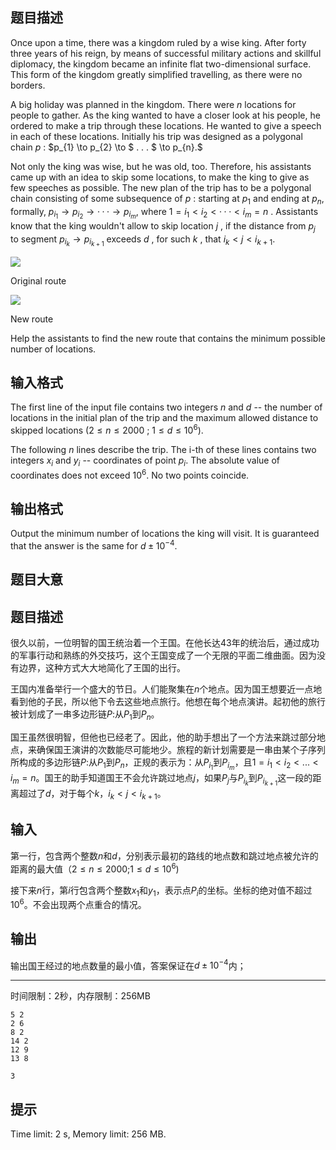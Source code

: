 ## 题目描述


Once upon a time, there was a kingdom ruled by a wise king. After forty three years of his reign, by means of successful military actions and skillful diplomacy, the kingdom became an infinite flat two-dimensional surface. This form of the kingdom greatly simplified travelling, as there were no borders.

A big holiday was planned in the kingdom. There were $n$ locations for people to gather. As the king wanted to have a closer look at his people, he ordered to make a trip through these locations. He wanted to give a speech in each of these locations. Initially his trip was designed as a polygonal chain $p$ : $p_{1} \to p_{2} \to $ . . . $ \to p_{n}.$

Not only the king was wise, but he was old, too. Therefore, his assistants came up with an idea to skip some locations, to make the king to give as few speeches as possible. The new plan of the trip has to be a polygonal chain consisting of some subsequence of $p$ : starting at $p_{1}$ and ending at $p_{n},$ formally, $p_{i_{1}} \to p_{i_{2}} \to · · · \to p_{i_{m}},$ where $1 = i_{1} < i_{2} < · · · < i_{m} = n$ . Assistants know that the king wouldn't allow to skip location $j$ , if the distance from $p_{j}$ to segment $p_{i_{k}} \to p_{i_{k+1}}$ exceeds $d$ , for such $k$ , that $i_{k} < j < i_{k+1}.$

![](https://onlinejudgeimages.s3-ap-northeast-1.amazonaws.com/problem/11476/1.png)

Original route

![](https://onlinejudgeimages.s3-ap-northeast-1.amazonaws.com/problem/11476/2.png)

New route

Help the assistants to find the new route that contains the minimum possible number of locations.



## 输入格式


The first line of the input file contains two integers $n$ and $d$ -- the number of locations in the initial plan of the trip and the maximum allowed distance to skipped locations $(2 \le n \le 2000$ ; $1 \le d \le 10^{6}).$

The following $n$ lines describe the trip. The i-th of these lines contains two integers $x_{i}$ and $y_{i}$ -- coordinates of point $p_{i}.$ The absolute value of coordinates does not exceed $10^{6}.$ No two points coincide.



## 输出格式


Output the minimum number of locations the king will visit. It is guaranteed that the answer is the same for $d ± 10^{−4}.$



## 题目大意
## 题目描述
很久以前，一位明智的国王统治着一个王国。在他长达43年的统治后，通过成功的军事行动和熟练的外交技巧，这个王国变成了一个无限的平面二维曲面。因为没有边界，这种方式大大地简化了王国的出行。

王国内准备举行一个盛大的节日。人们能聚集在$n$个地点。因为国王想要近一点地看到他的子民，所以他下令去这些地点旅行。他想在每个地点演讲。起初他的旅行被计划成了一串多边形链$P$:从$P_1$到$P_n$。

国王虽然很明智，但他也已经老了。因此，他的助手想出了一个方法来跳过部分地点，来确保国王演讲的次数能尽可能地少。旅程的新计划需要是一串由某个子序列所构成的多边形链$P$:从$P_1$到$P_n$，正规的表示为：从$P_{i_1}$到$P_{i_m}$，且$1=i_1<i_2<...<i_m=n$。国王的助手知道国王不会允许跳过地点$j$，如果$P_j$与$P_{i_k}$到$P_{i_{k+1}}$这一段的距离超过了$d$，对于每个$k$，$i_k<j<i_{k+1}$。

## 输入
第一行，包含两个整数$n$和$d$，分别表示最初的路线的地点数和跳过地点被允许的距离的最大值（$2≤n≤2000$;$1 \le d \le 10^6$)

接下来$n$行，第$i$行包含两个整数$x_1$和$y_1$，表示点$P_i$的坐标。坐标的绝对值不超过$10^6$。不会出现两个点重合的情况。

## 输出

输出国王经过的地点数量的最小值，答案保证在$d \pm 10^{-4}$内；




------------

时间限制：2秒，内存限制：256MB

```input1
5 2
2 6
8 2
14 2
12 9
13 8

```

```output1
3

```

## 提示
Time limit: 2 s, Memory limit: 256 MB. 



